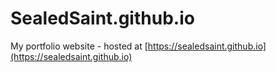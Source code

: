 # SealedSaint.github.io
My portfolio website - hosted at [https://sealedsaint.github.io](https://sealedsaint.github.io)
